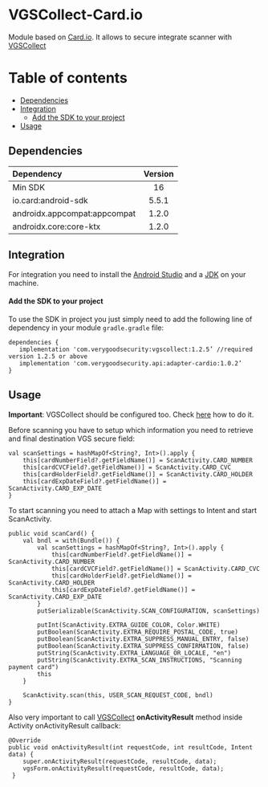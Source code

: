 # VGSCollect-Card.io 

Module based on [Card.io](https://github.com/card-io/card.io-Android-SDK). It allows to secure integrate scanner with [VGSCollect](https://github.com/verygoodsecurity/vgs-collect-android)

Table of contents
=================

<!--ts-->
   * [Dependencies](#dependencies)
   * [Integration](#integration)
      * [Add the SDK to your project](#add-the-sdk-to-your-project)
   * [Usage](#usage)
<!--te-->

## Dependencies

| Dependency | Version |
| :--- | :---: |
| Min SDK | 16 |
| io.card:android-sdk | 5.5.1 |
| androidx.appcompat:appcompat | 1.2.0 |
| androidx.core:core-ktx | 1.2.0 |

## Integration 
For integration you need to install the [Android Studio](http://developer.android.com/sdk/index.html) and a [JDK](http://www.oracle.com/technetwork/java/javase/downloads/jdk8-downloads-2133151.html) on your machine.

#### Add the SDK to your project
To use the SDK in project you just simply need to add the following line of dependency in your module `gradle.gradle` file:
```
dependencies {
   implementation 'com.verygoodsecurity:vgscollect:1.2.5’ //required version 1.2.5 or above
   implementation 'com.verygoodsecurity.api:adapter-cardio:1.0.2’
}
```

## Usage

**Important**: VGSCollect should be configured too. Check [here](https://www.verygoodsecurity.com/docs/vgs-collect/android-sdk#step-2-configure-your-app) how to do it.

Before scanning you have to setup which information you need to retrieve and final destination VGS secure field:
```
val scanSettings = hashMapOf<String?, Int>().apply {
    this[cardNumberField?.getFieldName()] = ScanActivity.CARD_NUMBER
    this[cardCVCField?.getFieldName()] = ScanActivity.CARD_CVC
    this[cardHolderField?.getFieldName()] = ScanActivity.CARD_HOLDER
    this[cardExpDateField?.getFieldName()] = ScanActivity.CARD_EXP_DATE
}
```

To start scanning you need to attach a Map with settings to Intent and start ScanActivity.
```
public void scanCard() {
    val bndl = with(Bundle()) {
        val scanSettings = hashMapOf<String?, Int>().apply {
            this[cardNumberField?.getFieldName()] = ScanActivity.CARD_NUMBER
            this[cardCVCField?.getFieldName()] = ScanActivity.CARD_CVC
            this[cardHolderField?.getFieldName()] = ScanActivity.CARD_HOLDER
            this[cardExpDateField?.getFieldName()] = ScanActivity.CARD_EXP_DATE
        }
        putSerializable(ScanActivity.SCAN_CONFIGURATION, scanSettings)

        putInt(ScanActivity.EXTRA_GUIDE_COLOR, Color.WHITE)
        putBoolean(ScanActivity.EXTRA_REQUIRE_POSTAL_CODE, true)
        putBoolean(ScanActivity.EXTRA_SUPPRESS_MANUAL_ENTRY, false)
        putBoolean(ScanActivity.EXTRA_SUPPRESS_CONFIRMATION, false)
        putString(ScanActivity.EXTRA_LANGUAGE_OR_LOCALE, "en")
        putString(ScanActivity.EXTRA_SCAN_INSTRUCTIONS, "Scanning payment card")
        this
    }

    ScanActivity.scan(this, USER_SCAN_REQUEST_CODE, bndl)
}
```

Also very important to call [VGSCollect](https://github.com/verygoodsecurity/vgs-collect-android) **onActivityResult** method inside Activity onActivityResult callback:
```
@Override 
public void onActivityResult(int requestCode, int resultCode, Intent data) {
    super.onActivityResult(requestCode, resultCode, data);
    vgsForm.onActivityResult(requestCode, resultCode, data);
 }

```
